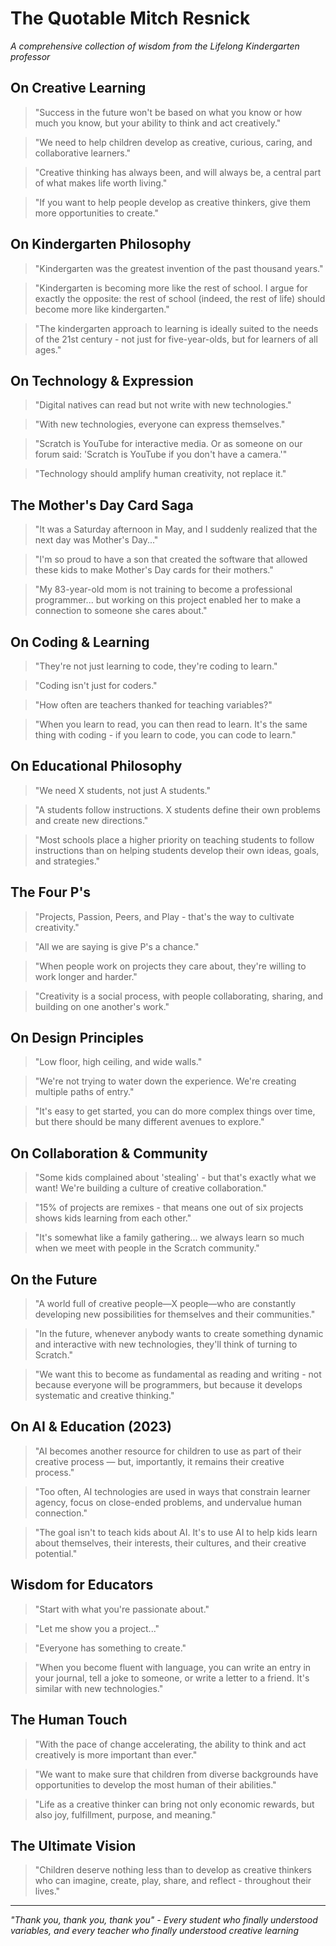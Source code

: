 # The Quotable Mitch Resnick
*A comprehensive collection of wisdom from the Lifelong Kindergarten professor*

## On Creative Learning

> "Success in the future won't be based on what you know or how much you know, but your ability to think and act creatively."

> "We need to help children develop as creative, curious, caring, and collaborative learners."

> "Creative thinking has always been, and will always be, a central part of what makes life worth living."

> "If you want to help people develop as creative thinkers, give them more opportunities to create."

## On Kindergarten Philosophy

> "Kindergarten was the greatest invention of the past thousand years."

> "Kindergarten is becoming more like the rest of school. I argue for exactly the opposite: the rest of school (indeed, the rest of life) should become more like kindergarten."

> "The kindergarten approach to learning is ideally suited to the needs of the 21st century - not just for five-year-olds, but for learners of all ages."

## On Technology & Expression

> "Digital natives can read but not write with new technologies."

> "With new technologies, everyone can express themselves."

> "Scratch is YouTube for interactive media. Or as someone on our forum said: 'Scratch is YouTube if you don't have a camera.'"

> "Technology should amplify human creativity, not replace it."

## The Mother's Day Card Saga

> "It was a Saturday afternoon in May, and I suddenly realized that the next day was Mother's Day..."

> "I'm so proud to have a son that created the software that allowed these kids to make Mother's Day cards for their mothers."

> "My 83-year-old mom is not training to become a professional programmer... but working on this project enabled her to make a connection to someone she cares about."

## On Coding & Learning

> "They're not just learning to code, they're coding to learn."

> "Coding isn't just for coders."

> "How often are teachers thanked for teaching variables?"

> "When you learn to read, you can then read to learn. It's the same thing with coding - if you learn to code, you can code to learn."

## On Educational Philosophy

> "We need X students, not just A students."

> "A students follow instructions. X students define their own problems and create new directions."

> "Most schools place a higher priority on teaching students to follow instructions than on helping students develop their own ideas, goals, and strategies."

## The Four P's

> "Projects, Passion, Peers, and Play - that's the way to cultivate creativity."

> "All we are saying is give P's a chance."

> "When people work on projects they care about, they're willing to work longer and harder."

> "Creativity is a social process, with people collaborating, sharing, and building on one another's work."

## On Design Principles

> "Low floor, high ceiling, and wide walls."

> "We're not trying to water down the experience. We're creating multiple paths of entry."

> "It's easy to get started, you can do more complex things over time, but there should be many different avenues to explore."

## On Collaboration & Community

> "Some kids complained about 'stealing' - but that's exactly what we want! We're building a culture of creative collaboration."

> "15% of projects are remixes - that means one out of six projects shows kids learning from each other."

> "It's somewhat like a family gathering... we always learn so much when we meet with people in the Scratch community."

## On the Future

> "A world full of creative people—X people—who are constantly developing new possibilities for themselves and their communities."

> "In the future, whenever anybody wants to create something dynamic and interactive with new technologies, they'll think of turning to Scratch."

> "We want this to become as fundamental as reading and writing - not because everyone will be programmers, but because it develops systematic and creative thinking."

## On AI & Education (2023)

> "AI becomes another resource for children to use as part of their creative process — but, importantly, it remains their creative process."

> "Too often, AI technologies are used in ways that constrain learner agency, focus on close-ended problems, and undervalue human connection."

> "The goal isn't to teach kids about AI. It's to use AI to help kids learn about themselves, their interests, their cultures, and their creative potential."

## Wisdom for Educators

> "Start with what you're passionate about."

> "Let me show you a project..."

> "Everyone has something to create."

> "When you become fluent with language, you can write an entry in your journal, tell a joke to someone, or write a letter to a friend. It's similar with new technologies."

## The Human Touch

> "With the pace of change accelerating, the ability to think and act creatively is more important than ever."

> "We want to make sure that children from diverse backgrounds have opportunities to develop the most human of their abilities."

> "Life as a creative thinker can bring not only economic rewards, but also joy, fulfillment, purpose, and meaning."

## The Ultimate Vision

> "Children deserve nothing less than to develop as creative thinkers who can imagine, create, play, share, and reflect - throughout their lives."

---

*"Thank you, thank you, thank you" - Every student who finally understood variables, and every teacher who finally understood creative learning* 